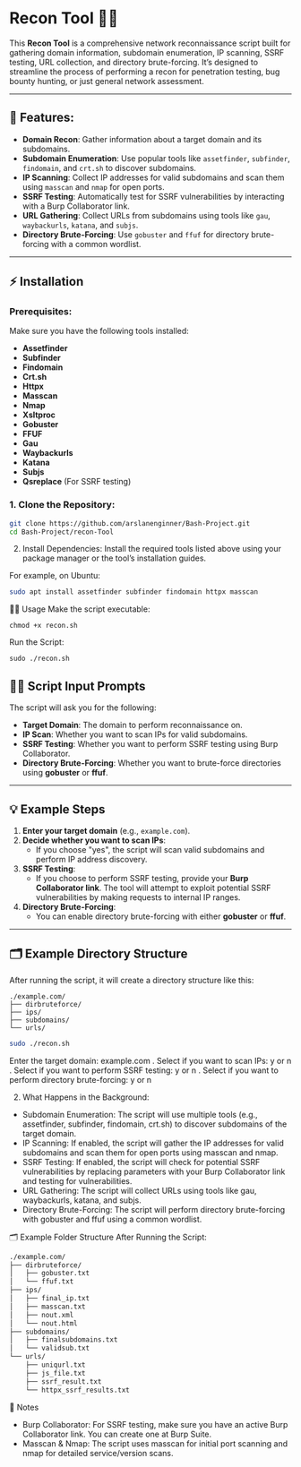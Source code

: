 
# Recon Tool 🕵️‍♂️

This **Recon Tool** is a comprehensive network reconnaissance script built for gathering domain information, subdomain enumeration, IP scanning, SSRF testing, URL collection, and directory brute-forcing. It’s designed to streamline the process of performing a recon for penetration testing, bug bounty hunting, or just general network assessment.

---

## 🚀 Features:
- **Domain Recon**: Gather information about a target domain and its subdomains.
- **Subdomain Enumeration**: Use popular tools like `assetfinder`, `subfinder`, `findomain`, and `crt.sh` to discover subdomains.
- **IP Scanning**: Collect IP addresses for valid subdomains and scan them using `masscan` and `nmap` for open ports.
- **SSRF Testing**: Automatically test for SSRF vulnerabilities by interacting with a Burp Collaborator link.
- **URL Gathering**: Collect URLs from subdomains using tools like `gau`, `waybackurls`, `katana`, and `subjs`.
- **Directory Brute-Forcing**: Use `gobuster` and `ffuf` for directory brute-forcing with a common wordlist.

---

## ⚡ Installation

### Prerequisites:
Make sure you have the following tools installed:
- **Assetfinder**
- **Subfinder**
- **Findomain**
- **Crt.sh**
- **Httpx**
- **Masscan**
- **Nmap**
- **Xsltproc**
- **Gobuster**
- **FFUF**
- **Gau**
- **Waybackurls**
- **Katana**
- **Subjs**
- **Qsreplace** (For SSRF testing)

### 1. Clone the Repository:

```bash
git clone https://github.com/arslanenginner/Bash-Project.git
cd Bash-Project/recon-Tool
```
2. Install Dependencies:
Install the required tools listed above using your package manager or the tool’s installation guides.

For example, on Ubuntu:
```bash
sudo apt install assetfinder subfinder findomain httpx masscan
```
🧑‍💻 Usage
Make the script executable:
```
chmod +x recon.sh
```
Run the Script:
```
sudo ./recon.sh
```

## 🧑‍💻 Script Input Prompts

The script will ask you for the following:

- **Target Domain**: The domain to perform reconnaissance on.
- **IP Scan**: Whether you want to scan IPs for valid subdomains.
- **SSRF Testing**: Whether you want to perform SSRF testing using Burp Collaborator.
- **Directory Brute-Forcing**: Whether you want to brute-force directories using **gobuster** or **ffuf**.

---

## 💡 Example Steps

1. **Enter your target domain** (e.g., `example.com`).
2. **Decide whether you want to scan IPs**:
   - If you choose "yes", the script will scan valid subdomains and perform IP address discovery.
3. **SSRF Testing**:
   - If you choose to perform SSRF testing, provide your **Burp Collaborator link**. The tool will attempt to exploit potential SSRF vulnerabilities by making requests to internal IP ranges.
4. **Directory Brute-Forcing**:
   - You can enable directory brute-forcing with either **gobuster** or **ffuf**.

---

## 🗂 Example Directory Structure

After running the script, it will create a directory structure like this:

```plaintext
./example.com/
├── dirbruteforce/
├── ips/
├── subdomains/
└── urls/
```
```bash
sudo ./recon.sh
```
Enter the target domain: example.com
. Select if you want to scan IPs: y or n
. Select if you want to perform SSRF testing: y or n
. Select if you want to perform directory brute-forcing: y or n


2. What Happens in the Background:
* Subdomain Enumeration: The script will use multiple tools (e.g., assetfinder, subfinder, findomain, crt.sh) to discover subdomains of the target domain.
* IP Scanning: If enabled, the script will gather the IP addresses for valid subdomains and scan them for open ports using masscan and nmap.
* SSRF Testing: If enabled, the script will check for potential SSRF vulnerabilities by replacing parameters with your Burp Collaborator link and testing for vulnerabilities.
* URL Gathering: The script will collect URLs using tools like gau, waybackurls, katana, and subjs.
* Directory Brute-Forcing: The script will perform directory brute-forcing with gobuster and ffuf using a common wordlist.

🗂 Example Folder Structure After Running the Script:
```bash
./example.com/
├── dirbruteforce/
│   ├── gobuster.txt
│   └── ffuf.txt
├── ips/
│   ├── final_ip.txt
│   ├── masscan.txt
│   ├── nout.xml
│   └── nout.html
├── subdomains/
│   ├── finalsubdomains.txt
│   └── validsub.txt
└── urls/
    ├── uniqurl.txt
    ├── js_file.txt
    ├── ssrf_result.txt
    └── httpx_ssrf_results.txt
```

📝 Notes
* Burp Collaborator: For SSRF testing, make sure you have an active Burp Collaborator link. You can create one at Burp Suite.
* Masscan & Nmap: The script uses masscan for initial port scanning and nmap for detailed service/version scans.














